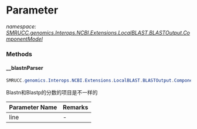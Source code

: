 ﻿# Parameter
_namespace: [SMRUCC.genomics.Interops.NCBI.Extensions.LocalBLAST.BLASTOutput.ComponentModel](./index.md)_





### Methods

#### __blastnParser
```csharp
SMRUCC.genomics.Interops.NCBI.Extensions.LocalBLAST.BLASTOutput.ComponentModel.Parameter.__blastnParser(System.String)
```
Blastn和Blastp的分数的项目是不一样的

|Parameter Name|Remarks|
|--------------|-------|
|line|-|



